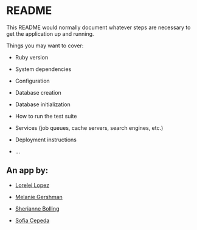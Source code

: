 # README

This README would normally document whatever steps are necessary to get the
application up and running.

Things you may want to cover:

* Ruby version

* System dependencies

* Configuration

* Database creation

* Database initialization

* How to run the test suite

* Services (job queues, cache servers, search engines, etc.)

* Deployment instructions

* ...

## An app by:

* [Lorelei Lopez](https://github.com/lorelei522/)

* [Melanie Gershman](https://github.com/melaniegershman/)

* [Sherianne Bolling](https://github.com/sheriannebolling/)

* [Sofia Cepeda](https://github.com/sofiaclara93/)
